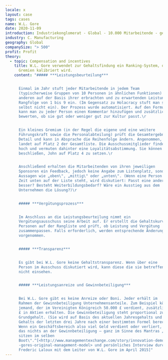```yaml
---
locale: x
layout: case
tags: cases
name: W.L. Gore
date: 2020-11-09
introduction: Industriekonglomerat - Global - 10.000 Mitarbeitende - gewinnorientiert
industry: C. Manufacturing
geography: Global
companySize: "> 500"
profit: Profit
theory:
  - topic: Compensation and incentives
    title: W.L. Gore verwendet zur Gehaltsfindung ein Ranking-System, das von zwei
      Gremien kalibriert wird.
    content: "##### ***Leistungsbeurteilung***


      Einmal im Jahr stuft jeder Mitarbeitende in jedem Team
      (typischerweise Gruppen von 10 Personen in ähnlichen Funktionen) die
      anderen auf der Basis ihrer erbrachten und zu erwartenden Leistung in eine
      Rangfolge von 1 bis 9 ein. (Im Gegensatz zu Holacracy stuft man sich hier
      selbst nicht ein). Der Prozess wurde automatisiert. Auf den Formularen
      kann man zu jeder Person einen Kommentar hinzufügen und zusätzlich
      bewerten, ob sie gut oder weniger gut zur Kultur passt.\r


      Ein kleines Gremium (in der Regel die eigene und eine weitere
      Führungskraft sowie die Personalabteilung) prüft die Gesamtergebnisse im
      Detail und kann in Absprache die Reihenfolge ändern. Angenommen, John
      landet auf Platz 2 der Gesamtliste. Die Ausschussmitglieder finden das zu
      hoch und vermuten dahinter eine Loyalitätsabstimmung. Sie können dann
      beschließen, John auf Platz 4 zu setzen.\r


      Anschließend erhalten die Mitarbeitenden von ihren jeweiligen
      Sponsoren ein Feedback, jedoch keine Angabe zum Listenplatz, sondern
      Aussagen wie „oben\", „mittig\" oder „unten\". (Wenn eine Person längere
      Zeit unten auf der Liste steht, wird diskutiert: Passt eine andere Rolle
      besser? Besteht Weiterbildungsbedarf? Wäre ein Ausstieg aus dem
      Unternehmen die Lösung?)\r


      ##### ***Vergütungsprozess***


      Im Anschluss an die Leistungsbeurteilung nimmt ein
      Vergütungsausschuss seine Arbeit auf. Er erstellt die Gehaltskurve der 10
      Personen auf der Rangliste und prüft, ob Leistung und Vergütung
      zusammenpassen. Falls erforderlich, werden entsprechende Änderungen
      vorgenommen.


      ##### ***Transparenz***


      Es gibt bei W.L. Gore keine Gehaltstransparenz. Wenn über eine
      Person im Ausschuss diskutiert wird, kann diese die sie betreffenden Daten
      nicht einsehen.


      ##### ***Leistungsanreize und Gewinnbeteiligung***


      Bei W.L. Gore gibt es keine Anreize oder Boni. Jeder erhält im
      Rahmen der Gewinnbeteiligung Unternehmensanteile. Zum Beispiel könnte
      jemand, der im Vereinigten Königreich 50.000 £ verdient, zusätzlich 5.000
      £ in Aktien erhalten. Die Gewinnbeteiligung steht proportional zum
      Grundgehalt. (Sie wird auf Basis des aktuellen Jahresgehalts und des
      Gehalts der letzten drei Jahre nach einer bestimmten Formel berechnet.)
      Wenn ein Geschäftsbereich also viel Geld verdient oder verliert, ändert
      das nichts an der Gewinnbeteiligung – ganz im Sinne des Mantras „alle
      sitzen im selben
      Boot\".^[<http://www.managementexchange.com/story/innovation-democracy-wl\
      -gores-original-management-model> und persönliches Interview durch
      Frederic Laloux mit dem Leiter von W.L. Gore im April 2015]"
---
```

